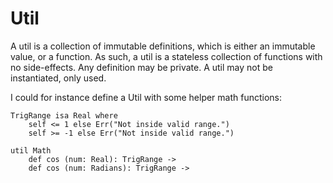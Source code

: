 # Util

A util is a collection of immutable definitions, which is either an immutable value, or a function. As such, a util is a
stateless collection of functions with no side-effects. Any definition may be private. A util may not be instantiated,
only used.

I could for instance define a Util with some helper math functions:

    TrigRange isa Real where
        self <= 1 else Err("Not inside valid range.")
        self >= -1 else Err("Not inside valid range.")

    util Math
        def cos (num: Real): TrigRange ->
        def cos (num: Radians): TrigRange ->